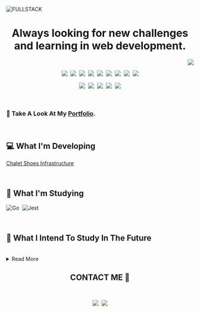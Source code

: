 ![FULLSTACK](https://github.com/marcosChalet/marcosChalet/assets/72557256/6aecfa0f-ffd6-46ee-904a-bb4ab6593e7f)

<h1 align="center">Always looking for new challenges and learning in web development.</h1>

<p align="right">
 <img src="https://komarev.com/ghpvc/?username=marcosChalet&label=VIEWS" />
</p>

<p align="center">
 <a href="https://pt-br.reactjs.org/"><img src="https://img.shields.io/badge/react-%2320232a.svg?style=for-the-badge&logo=react&logoColor=%2361DAFB" /></a>&nbsp;
 <a href="https://www.typescriptlang.org/"><img src="https://img.shields.io/badge/typescript-%23007ACC.svg?style=for-the-badge&logo=typescript&logoColor=white" /></a>&nbsp;
 <a href="https://developer.mozilla.org/en-US/docs/Web/JavaScript"><img src="https://img.shields.io/badge/JavaScript-F7DF1E?style=for-the-badge&logo=javascript&logoColor=black" /></a>&nbsp;
 <a href="https://sass-lang.com/"><img src="https://img.shields.io/badge/SASS-hotpink.svg?style=for-the-badge&logo=SASS&logoColor=white" /></a>&nbsp;
 <a href="https://tailwindcss.com/"><img src="https://img.shields.io/badge/tailwindcss-%2338B2AC.svg?style=for-the-badge&logo=tailwind-css&logoColor=white" /></a>&nbsp;
 <a href="https://docs.oracle.com/en/java/"><img src="https://img.shields.io/badge/Java-ED8B00?style=for-the-badge&logo=java&logoColor=white" /></a>&nbsp;
 <a href="https://nodejs.org/docs/latest/api/"><img src="https://img.shields.io/badge/node.js-6DA55F?style=for-the-badge&logo=node.js&logoColor=white" /></a>&nbsp;
 <a href="https://nestjs.com/"><img src="https://img.shields.io/badge/nestjs-%23E0234E.svg?style=for-the-badge&logo=nestjs&logoColor=white" /></a>&nbsp;
 <a href="https://docs.docker.com/"><img src="https://img.shields.io/badge/Docker-2CA5E0?style=for-the-badge&logo=docker&logoColor=white" /></a>
</p>

<p align="center">
 <a href="https://www.linux.org/"><img src="https://img.shields.io/badge/Linux-FCC624?style=for-the-badge&logo=linux&logoColor=black" /></a>&nbsp;
 <a href="https://neovim.io/"><img src="https://img.shields.io/badge/NeoVim-%2357A143.svg?&style=for-the-badge&logo=neovim&logoColor=white" /></a>&nbsp;
 <a href="https://code.visualstudio.com/"><img src="https://img.shields.io/badge/VS%20Code-0078d7.svg?style=for-the-badge&logo=visual-studio-code&logoColor=white" /></a>&nbsp;
 <a href="https://git-scm.com/"><img src="https://img.shields.io/badge/git%20-%23F05033.svg?&style=for-the-badge&logo=git&logoColor=white" /></a>&nbsp;
 <a href="https://github.com"><img src="https://img.shields.io/badge/github%20-%23121011.svg?&style=for-the-badge&logo=github&logoColor=white" /></a>
</p>
<br>

### 🔭 Take A Look At My [Portfolio](https://portfolio-git-main-marcoschalets-projects.vercel.app/).
<br>

## :computer: What I'm Developing

[Chalet Shoes Infrastructure](https://github.com/marcosChalet/infra-sisdis)

<br>
  
## 📖 What I'm Studying

![Go](https://img.shields.io/badge/go-%2300ADD8.svg?style=for-the-badge&logo=go&logoColor=white)&nbsp;
![Jest](https://img.shields.io/badge/-jest-%23C21325?style=for-the-badge&logo=jest&logoColor=white)

<br>

## :baby_bottle: What I Intend To Study In The Future

<br>

<details>
 <summary>Read More</summary>
 <h2>📈 Statistics</h2>

 <br>

 <p align="center">
  <a href="https://github.com/DenverCoder1/readme-typing-svg">
    <img  src="https://readme-typing-svg.herokuapp.com/?font=Fira+Code&pause=1000&size=38&center=true&vCenter=true&color=03989EFF&width=1700&lines=Looking+To+Become+A+Full-Stack+Web+Developer.;Graduating+In+Computer+Science+At+The+Universidade+Federal+Do+Cariri.;" width="100%" height="40px" />
  </a>
 </p>


 [![Ashutosh's github activity graph](https://github-readme-activity-graph.vercel.app/graph?username=marcosChalet&bg_color=1a1b27&color=b3bbcc&line=628fdb&point=d1bdff&area=true&hide_border=true)](https://github.com/ashutosh00710/github-readme-activity-graph)


 <div align="right">
  <a href="https://giphy.com/white_room">
   <img width="145" height="145" src="https://media.giphy.com/media/JQeTkanQd62ULmlJjV/giphy.gif" />
  </a>
  <a href="https://giphy.com/opertura">
   <img width=20% src="https://media.giphy.com/media/S3ttuuoFfsi6Mw5fKr/giphy.gif" />
  </a>
 </div>

 <p align="center">
   <a href="https://github.com/anuraghazra/github-readme-stats"><img width="45%" src="http://github-readme-stats-2vbksnxfg-marcoschalet.vercel.app/api?username=marcosChalet&show_icons=true&theme=tokyonight"></img></a>
   <a href="https://github.com/DenverCoder1/github-readme-streak-stats"><img width="45%" src="https://github-readme-streak-stats.herokuapp.com/?user=marcosChalet&theme=tokyonight"></img></a>
 </p>

 <div align="center">
  <a href="https://giphy.com/white_room">
   <img width="120" height="110" src="https://media.giphy.com/media/JQeTkanQd62ULmlJjV/giphy.gif" />
  </a>
 </div>
</details>

<h2 align="center">CONTACT ME 📲</h2>
<br>

<p align="center">
 <a href="https://www.instagram.com/marcoschalet"><img src="https://img.shields.io/badge/Instagram-%23E4405F.svg?style=for-the-badge&logo=Instagram&logoColor=white" /></a>&nbsp;
 <a href="https://www.linkedin.com/in/marcoschalet"><img src="https://img.shields.io/badge/linkedin-%230077B5.svg?style=for-the-badge&logo=linkedin&logoColor=white" /></a>
</p>
